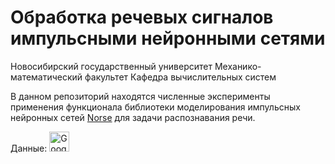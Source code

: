 # Обработка речевых сигналов импульсными нейронными сетями

Новосибирский государственный университет
  Механико-математический факультет
    Кафедра вычислительных систем


В данном репозиторий находятся численные эксперименты применения функционала библиотеки моделирования импульсных нейронных сетей [Norse](https://github.com/norse/norse) для задачи распознавания речи.

Данные:
<a href="https://drive.google.com/drive/folders/1WXKYQeFa2wTinAZ_7Pkv4LB3GJIbF_X9?usp=sharing"><img width="32" alt="Google Drive with all image data" src="https://upload.wikimedia.org/wikipedia/commons/thumb/1/13/Logo_of_Google_Drive_%282012-2014%29.svg/32px-Logo_of_Google_Drive_%282012-2014%29.svg.png"></a>
